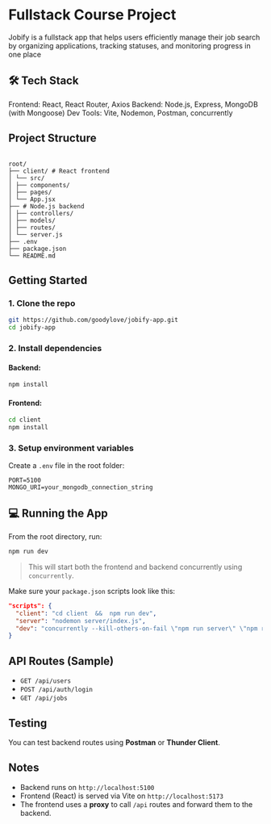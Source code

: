 # Fullstack Course Project

Jobify is a fullstack app that helps users efficiently manage their job search by organizing applications, tracking statuses, and monitoring progress in one place

## 🛠 Tech Stack

Frontend: React, React Router, Axios
Backend: Node.js, Express, MongoDB (with Mongoose)
Dev Tools: Vite, Nodemon, Postman, concurrently

## Project Structure

```

root/
├── client/ # React frontend
│ └── src/
│ ├── components/
│ ├── pages/
│ └── App.jsx
├── # Node.js backend
│ ├── controllers/
│ ├── models/
│ ├── routes/
│ └── server.js
├── .env
├── package.json
└── README.md

```

## Getting Started

### 1. Clone the repo

```bash
git https://github.com/goodylove/jobify-app.git
cd jobify-app
```

### 2. Install dependencies

#### Backend:

```bash
npm install
```

#### Frontend:

```bash
cd client
npm install
```

### 3. Setup environment variables

Create a `.env` file in the root folder:

```env
PORT=5100
MONGO_URI=your_mongodb_connection_string
```

## 💻 Running the App

From the root directory, run:

```bash
npm run dev
```

> This will start both the frontend and backend concurrently using `concurrently`.

Make sure your `package.json` scripts look like this:

```json
"scripts": {
  "client": "cd client  &&  npm run dev",
  "server": "nodemon server/index.js",
  "dev": "concurrently --kill-others-on-fail \"npm run server\" \"npm run client\""
}
```

## API Routes (Sample)

- `GET /api/users`
- `POST /api/auth/login`
- `GET /api/jobs`

## Testing

You can test backend routes using **Postman** or **Thunder Client**.

## Notes

- Backend runs on `http://localhost:5100`
- Frontend (React) is served via Vite on `http://localhost:5173`
- The frontend uses a **proxy** to call `/api` routes and forward them to the backend.

```

```
